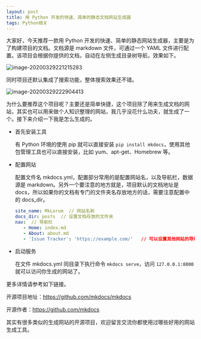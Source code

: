 ```yaml
---
layout: post
title: 用 Python 开发的快速、简单的静态文档网站生成器
tags: Python相关
---
```


大家好，今天推荐一款用 Python 开发的快速、简单的静态网站生成器，主要是为了构建项目的文档。文档源是 markdown 文件，可通过一个 YAML 文件进行配置。该项目会根据你提供的文档，自动在左侧生成目录树导航，效果如下。

![image-20200329221215283](https://raw.githubusercontent.com/ZhuPeng/pic/master/images/compress_image-20200329221215283.png)

同时项目还默认集成了搜索功能，整体搜索效果还不错。

![image-20200329222904413](https://raw.githubusercontent.com/ZhuPeng/pic/master/images/compress_image-20200329222904413.png)

为什么要推荐这个项目呢？主要还是简单快捷，这个项目除了用来生成文档的网站，其实也可以用来做个人知识整理的网站，我几乎没花什么功夫，就生成了一个。接下来介绍一下我是怎么生成的。

* 首先安装工具

  有 Python 环境的使用 pip 就可以直接安装 `pip install mkdocs`，使用其他包管理工具也可以直接安装，比如 yum、apt-get、Homebrew 等。

* 配置网站

  配置文件名 mkdocs.yml，配置部分常用的是配置网站名，以及导航栏，数据源是 markdown。另外一个要注意的地方就是，项目默认的文档地址是 docs，所以如果你的文档有专门的文件夹名存放地方的话，需要注意配置中的 docs_dir。

  ```yaml
  site_name: MkLorum  // 网站名称
  docs_dir: posts  // 设置文档存放的文件夹
  nav:  // 导航栏
     - Home: index.md
     - About: about.md
     - 'Issue Tracker': 'https://example.com/'   // 可以设置其他网站的导航
  ```

* 启动服务

  在文件 mkdocs.yml 同目录下执行命令 `mkdocs serve`，访问 `127.0.0.1:8000` 就可以访问你生成的网站了。

更多详情请参考如下链接。

开源项目地址：https://github.com/mkdocs/mkdocs

开源作者：https://github.com/mkdocs

其实有很多类似的生成网站的开源项目，欢迎留言交流你都使用过哪些好用的网站生成工具。
